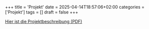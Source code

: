+++
title = 'Projekt'
date = 2025-04-14T18:57:06+02:00
categories = ['Projekt']
tags = []
draft = false
+++

[Hier ist die Projektbeschreibung (PDF)](/zusammenfassung/files/Beschreibung.pdf)
